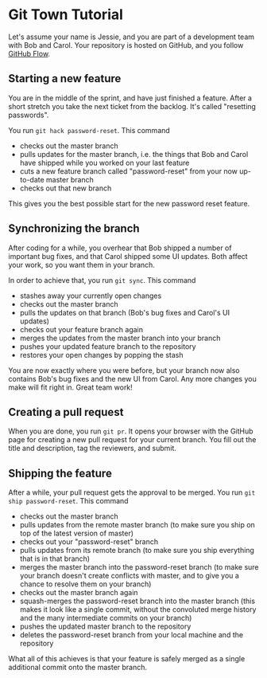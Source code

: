 # Git Town Tutorial

Let's assume your name is Jessie, and you are part of a development team with Bob and Carol. Your repository is hosted on GitHub, and you follow [GitHub Flow](https://guides.github.com/introduction/flow/index.html).


## Starting a new feature

You are in the middle of the sprint, and have just finished a feature. After a short stretch you take the next ticket from the backlog. It's called "resetting passwords".

You run `git hack password-reset`. This command

* checks out the master branch
* pulls updates for the master branch, i.e. the things that Bob and Carol have shipped while you worked on your last feature
* cuts a new feature branch called "password-reset" from your now up-to-date master branch
* checks out that new branch

This gives you the best possible start for the new password reset feature.


## Synchronizing the branch

After coding for a while, you overhear that Bob shipped a number of important bug fixes, and that Carol shipped some UI updates. Both affect your work, so you want them in your branch.

In order to achieve that, you run `git sync`. This command

* stashes away your currently open changes
* checks out the master branch
* pulls the updates on that branch (Bob's bug fixes and Carol's UI updates)
* checks out your feature branch again
* merges the updates from the master branch into your branch
* pushes your updated feature branch to the repository
* restores your open changes by popping the stash

You are now exactly where you were before, but your branch now also contains Bob's bug fixes and the new UI from Carol. Any more changes you make will fit right in. Great team work!


## Creating a pull request

When you are done, you run `git pr`.
It opens your browser with the GitHub page for creating a new pull request for your current branch.
You fill out the title and description, tag the reviewers, and submit.


## Shipping the feature

After a while, your pull request gets the approval to be merged. You run `git ship password-reset`. This command

* checks out the master branch
* pulls updates from the remote master branch (to make sure you ship on top of the latest version of master)
* checks out your "password-reset" branch
* pulls updates from its remote branch (to make sure you ship everything that is in that branch)
* merges the master branch into the password-reset branch (to make sure your branch doesn't create conflicts with master, and to give you a chance to resolve them on your branch)
* checks out the master branch again
* squash-merges the password-reset branch into the master branch (this makes it look like a single commit, without the convoluted merge history and the many intermediate commits on your branch)
* pushes the updated master branch to the repository
* deletes the password-reset branch from your local machine and the repository

What all of this achieves is that your feature is safely merged as a single additional commit onto the master branch.

